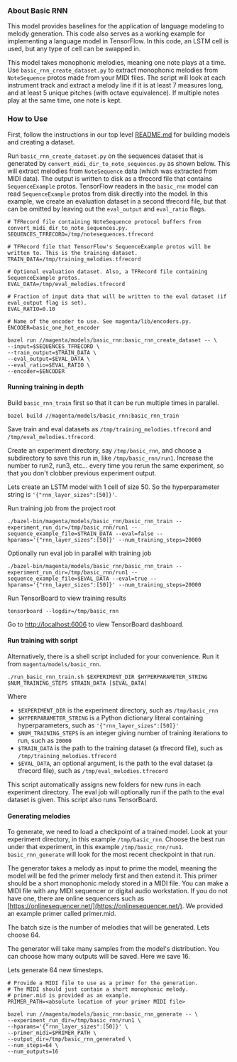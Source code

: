 ### About Basic RNN

This model provides baselines for the application of language modeling to melody
generation. This code also serves as a working example for implementing a
language model in TensorFlow. In this code, an LSTM cell is used, but any type of cell can be swapped in.

This model takes monophonic melodies, meaning one note plays at a time. Use ```basic_rnn_create_dataset.py``` to extract monophonic melodies from ```NoteSequence``` protos made from your MIDI files. The script will look at each instrument track and extract a melody line if it is at least 7 measures long, and at least 5 unique pitches (with octave equivalence). If multiple notes play at the same time, one note is kept.

### How to Use

First, follow the instructions in our top level [README.md](https://github.com/tensorflow/magenta/blob/master/README.md) for building models and creating a dataset.

Run ```basic_rnn_create_dataset.py``` on the sequences dataset that is generated by ```convert_midi_dir_to_note_sequences.py``` as shown below. This will extract melodies from ```NoteSequence``` data (which was extracted from MIDI data). The output is written to disk as a tfrecord file that contains ```SequenceExample``` protos. TensorFlow readers in the ```basic_rnn``` model can read ```SequenceExample``` protos from disk directly into the model. In this example, we create an evaluation dataset in a second tfrecord file, but that can be omitted by leaving out the ```eval_output``` and ```eval_ratio``` flags.

```
# TFRecord file containing NoteSequence protocol buffers from convert_midi_dir_to_note_sequences.py.
SEQUENCES_TFRECORD=/tmp/notesequences.tfrecord

# TFRecord file that TensorFlow's SequenceExample protos will be written to. This is the training dataset.
TRAIN_DATA=/tmp/training_melodies.tfrecord

# Optional evaluation dataset. Also, a TFRecord file containing SequenceExample protos.
EVAL_DATA=/tmp/eval_melodies.tfrecord

# Fraction of input data that will be written to the eval dataset (if eval_output flag is set).
EVAL_RATIO=0.10

# Name of the encoder to use. See magenta/lib/encoders.py.
ENCODER=basic_one_hot_encoder

bazel run //magenta/models/basic_rnn:basic_rnn_create_dataset -- \
--input=$SEQUENCES_TFRECORD \
--train_output=$TRAIN_DATA \
--eval_output=$EVAL_DATA \
--eval_ratio=$EVAL_RATIO \
--encoder=$ENCODER
```

#### Running training in depth

Build ```basic_rnn_train``` first so that it can be run multiple times in parallel.

```bazel build //magenta/models/basic_rnn:basic_rnn_train```

Save train and eval datasets as ```/tmp/training_melodies.tfrecord``` and ```/tmp/eval_melodies.tfrecord```.

Create an experiment directory, say ```/tmp/basic_rnn```, and choose a subdirectory to save this run in, like ```/tmp/basic_rnn/run1```. Increase the number to run2, run3, etc... every time you rerun the same experiment, so that you don't clobber previous experiment output.

Lets create an LSTM model with 1 cell of size 50. So the hyperparameter string is ```'{"rnn_layer_sizes":[50]}'```.

Run training job from the project root

```./bazel-bin/magenta/models/basic_rnn/basic_rnn_train --experiment_run_dir=/tmp/basic_rnn/run1 --sequence_example_file=$TRAIN_DATA --eval=false --hparams='{"rnn_layer_sizes":[50]}' --num_training_steps=20000```

Optionally run eval job in parallel with training job

```./bazel-bin/magenta/models/basic_rnn/basic_rnn_train --experiment_run_dir=/tmp/basic_rnn/run1 --sequence_example_file=$EVAL_DATA --eval=true --hparams='{"rnn_layer_sizes":[50]}' --num_training_steps=20000```

Run TensorBoard to view training results

```tensorboard --logdir=/tmp/basic_rnn```

Go to [http://localhost:6006](http://localhost:6006) to view TensorBoard dashboard.

#### Run training with script

Alternatively, there is a shell script included for your convenience. Run it from ```magenta/models/basic_rnn```.

```./run_basic_rnn_train.sh $EXPERIMENT_DIR $HYPERPARAMETER_STRING $NUM_TRAINING_STEPS $TRAIN_DATA [$EVAL_DATA]```

Where

* ```$EXPERIMENT_DIR``` is the experiment directory, such as ```/tmp/basic_rnn```
* ```$HYPERPARAMETER_STRING``` is a Python dictionary literal containing hyperparameters, such as ```'{"rnn_layer_sizes":[50]}'```
* ```$NUM_TRAINING_STEPS``` is an integer giving number of training iterations to run, such as ```20000```
* ```$TRAIN_DATA``` is the path to the training dataset (a tfrecord file), such as ```/tmp/training_melodies.tfrecord```
* ```$EVAL_DATA```, an optional argument, is the path to the eval dataset (a tfrecord file), such as ```/tmp/eval_melodies.tfrecord```

This script automatically assigns new folders for new runs in each experiment directory. The eval job will optionally run if the path to the eval dataset is given. This script also runs TensorBoard.

#### Generating melodies

To generate, we need to load a checkpoint of a trained model. Look at your experiment directory, in this example ```/tmp/basic_rnn```. Choose the best run under that experiment, in this example ```/tmp/basic_rnn/run1```. ```basic_rnn_generate``` will look for the most recent checkpoint in that run.

The generator takes a melody as input to prime the model, meaning the model will be fed the primer melody first and then extend it. This primer should be a short monophonic melody stored in a MIDI file. You can make a MIDI file with any MIDI sequencer or digital audio workstation. If you do not have one, there are online sequencers such as [https://onlinesequencer.net/](https://onlinesequencer.net/). We provided an example primer called primer.mid.

The batch size is the number of melodies that will be generated. Lets choose 64.

The generator will take many samples from the model's distribution. You can choose how many outputs will be saved. Here we save 16.

Lets generate 64 new timesteps.

```
# Provide a MIDI file to use as a primer for the generation.
# The MIDI should just contain a short monophonic melody.
# primer.mid is provided as an example.
PRIMER_PATH=<absolute location of your primer MIDI file>

bazel run //magenta/models/basic_rnn:basic_rnn_generate -- \
--experiment_run_dir=/tmp/basic_rnn/run1 \
--hparams='{"rnn_layer_sizes":[50]}' \
--primer_midi=$PRIMER_PATH \
--output_dir=/tmp/basic_rnn_generated \
--num_steps=64 \
--num_outputs=16
```
